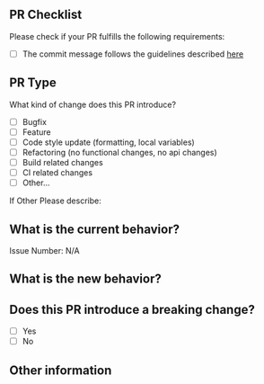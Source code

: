 ## PR Checklist

Please check if your PR fulfills the following requirements:

- [ ] The commit message follows the guidelines described [here](../CONTRIBUTING.md)

## PR Type

What kind of change does this PR introduce?

- [ ] Bugfix
- [ ] Feature
- [ ] Code style update (formatting, local variables)
- [ ] Refactoring (no functional changes, no api changes)
- [ ] Build related changes
- [ ] CI related changes
- [ ] Other...

If Other Please describe:

## What is the current behavior?

Issue Number: N/A

## What is the new behavior?

## Does this PR introduce a breaking change?

- [ ] Yes
- [ ] No

## Other information
